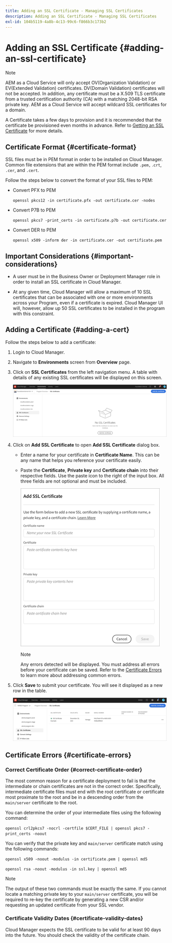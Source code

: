 ```yaml
---
title: Adding an SSL Certificate - Managing SSL Certificates
description: Adding an SSL Certificate - Managing SSL Certificates
exl-id: 104b5119-4a8b-4c13-99c6-f866b3c173b2
---
```

# Adding an SSL Certificate {#adding-an-ssl-certificate}

>[!NOTE]
>AEM as a Cloud Service will only accept OV(Organization Validation) or EV(Extended Validation) certificates. DV(Domain Validation) certificates will not be accepted. In addition, any certificate must be a X.509 TLS certificate from a trusted certification authority (CA) with a matching 2048-bit RSA private key. AEM as a Cloud Service will accept wildcard SSL certificates for a domain.

A Certificate takes a few days to provision and it is recommended that the certificate be provisioned even months in advance. Refer to [Getting an SSL Certificate](/help/implementing/cloud-manager/managing-ssl-certifications/get-ssl-certificate.md) for more details.

## Certificate Format {#certificate-format}

SSL files must be in PEM format in order to be installed on Cloud Manager. Common file extensions that are within the PEM format include `.pem,` .`crt`, `.cer`, and `.cert`. 

Follow the steps below to convert the format of your SSL files to PEM:

* Convert PFX to PEM

   `openssl pkcs12 -in certificate.pfx -out certificate.cer -nodes`

* Convert P7B to PEM

   `openssl pkcs7 -print_certs -in certificate.p7b -out certificate.cer`

* Convert DER to PEM

   `openssl x509 -inform der -in certificate.cer -out certificate.pem`

## Important Considerations {#important-considerations}

* A user must be in the Business Owner or Deployment Manager role in order to install an SSL certificate in Cloud Manager.

* At any given time, Cloud Manager will allow a maximum of 10 SSL certificates that can be associated with one or more environments across your Program, even if a certificate is expired. Cloud Manager UI will, however, allow up 50 SSL certificates to be installed in the program with this constraint.

## Adding a Certificate {#adding-a-cert}

Follow the steps below to add a certificate:

1. Login to Cloud Manager.
1. Navigate to **Environments** screen from **Overview** page.
1. Click on **SSL Certificates** from the left navigation menu. A table with details of any existing SSL certificates will be displayed on this screen.

   ![](/help/implementing/cloud-manager/assets/ssl/ssl-cert-1.png)

1. Click on **Add SSL Certificate** to open **Add SSL Certificate** dialog box.

     * Enter a name for your certificate in **Certificate Name**. This can be any name that helps you reference your certificate easily.
     * Paste the **Certificate**, **Private key** and **Certificate chain** into their respective fields. Use the paste icon to the right of the input box. 
     All three fields are not optional and must be included.

       ![](/help/implementing/cloud-manager/assets/ssl/ssl-cert-02.png)

  
       >[!NOTE]
       >Any errors detected will be displayed. You must address all errors before your certificate can be saved. Refer to the [Certificate Errors](#certificate-errors) to learn more about addressing common errors.

1. Click **Save** to submit your certificate. You will see it displayed as a new row in the table.

   ![](/help/implementing/cloud-manager/assets/ssl/ssl-cert-3.png)

## Certificate Errors {#certificate-errors}

### Correct Certificate Order {#correct-certificate-order}

The most common reason for a certificate deployment to fail is that the intermediate or chain certificates are not in the correct order. Specifically, intermediate certificate files must end with the root certificate or certificate most proximate to the root and be in a descending order from the `main/server` certificate to the root. 

You can determine the order of your intermediate files using the following command:

`openssl crl2pkcs7 -nocrl -certfile $CERT_FILE | openssl pkcs7 -print_certs -noout`

You can verify that the private key and `main/server` certificate match using the following commands:

`openssl x509 -noout -modulus -in certificate.pem | openssl md5`

`openssl rsa -noout -modulus -in ssl.key | openssl md5`

>[!NOTE]
>The output of these two commands must be exactly the same. If you cannot locate a matching private key to your `main/server` certificate, you will be required to re-key the certificate by generating a new CSR and/or requesting an updated certificate from your SSL vendor.

### Certificate Validity Dates {#certificate-validity-dates}

Cloud Manager expects the SSL certificate to be valid for at least 90 days into the future. You should check the validity of the certificate chain.
